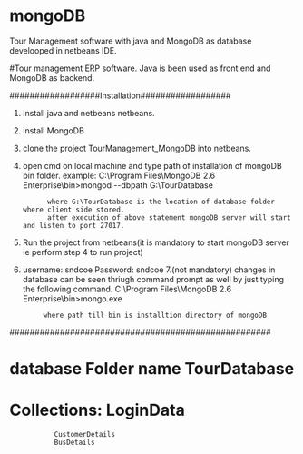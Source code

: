 # mongoDB
Tour Management software with java and MongoDB as database develooped in netbeans IDE.

#Tour management ERP software. Java is been used as front end and MongoDB as backend.

##################Installation##################
1. install java and netbeans netbeans.
2. install MongoDB
3. clone the project TourManagement_MongoDB into netbeans.
4. open cmd on local machine and type path of installation of mongoDB bin folder.
        example: C:\Program Files\MongoDB 2.6 Enterprise\bin>mongod --dbpath G:\TourDatabase
       
             where G:\TourDatabase is the location of database folder where client side stored.
             after execution of above statement mongoDB server will start and listen to port 27017.
             
5. Run the project from netbeans(it is mandatory to start mongoDB server ie perform step 4 to run project)
6. username: sndcoe Password: sndcoe
7.(not mandatory) changes in database can be seen thriugh command prompt as well by just typing the following command.
            C:\Program Files\MongoDB 2.6 Enterprise\bin>mongo.exe
            
            where path till bin is installtion directory of mongoDB

####################################################

# database Folder name TourDatabase
# Collections: LoginData
               CustomerDetails
               BusDetails
      
